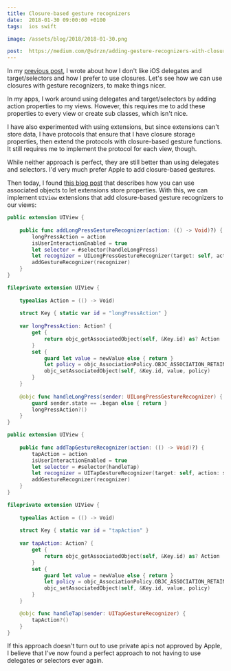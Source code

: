 ```yaml
---
title: Closure-based gesture recognizers
date:  2018-01-30 09:00:00 +0100
tags:  ios swift

image: /assets/blog/2018/2018-01-30.png

post:  https://medium.com/@sdrzn/adding-gesture-recognizers-with-closures-instead-of-selectors-9fb3e09a8f0b
---
```


In my [previous post](/blog/2018/01/19/ditching-rxswift), I wrote about how I don't 
like iOS delegates and target/selectors and how I prefer to use closures. Let's see
how we can use closures with gesture recognizers, to make things nicer.

In my apps, I work around using delegates and target/selectors by adding action
properties to my views. However, this requires me to add these properties to every
view or create sub classes, which isn't nice.

I have also experimented with using extensions, but since extensions can't store
data, I have protocols that ensure that I have closure storage properties, then 
extend the protocols with closure-based gesture functions. It still requires me to
implement the protocol for each view, though.

While neither approach is perfect, they are still better than using delegates and
selectors. I'd very much prefer Apple to add closure-based gestures.

Then today, I found [this blog post]({{page.post}}) that describes how you can use
associated objects to let extensions store properties. With this, we can implement
`UIView` extensions that add closure-based gesture recognizers to our views:

```swift
public extension UIView {
    
    public func addLongPressGestureRecognizer(action: (() -> Void)?) {
        longPressAction = action
        isUserInteractionEnabled = true
        let selector = #selector(handleLongPress)
        let recognizer = UILongPressGestureRecognizer(target: self, action: selector)
        addGestureRecognizer(recognizer)
    }
}

fileprivate extension UIView {
    
    typealias Action = (() -> Void)
    
    struct Key { static var id = "longPressAction" }
    
    var longPressAction: Action? {
        get {
            return objc_getAssociatedObject(self, &Key.id) as? Action
        }
        set {
            guard let value = newValue else { return }
            let policy = objc_AssociationPolicy.OBJC_ASSOCIATION_RETAIN
            objc_setAssociatedObject(self, &Key.id, value, policy)
        }
    }
    
    @objc func handleLongPress(sender: UILongPressGestureRecognizer) {
        guard sender.state == .began else { return }
        longPressAction?()
    }
}
```

```swift
public extension UIView {
    
    public func addTapGestureRecognizer(action: (() -> Void)?) {
        tapAction = action
        isUserInteractionEnabled = true
        let selector = #selector(handleTap)
        let recognizer = UITapGestureRecognizer(target: self, action: selector)
        addGestureRecognizer(recognizer)
    }
}

fileprivate extension UIView {
    
    typealias Action = (() -> Void)
    
    struct Key { static var id = "tapAction" }
    
    var tapAction: Action? {
        get {
            return objc_getAssociatedObject(self, &Key.id) as? Action
        }
        set {
            guard let value = newValue else { return }
            let policy = objc_AssociationPolicy.OBJC_ASSOCIATION_RETAIN
            objc_setAssociatedObject(self, &Key.id, value, policy)
        }
    }

    @objc func handleTap(sender: UITapGestureRecognizer) {
        tapAction?()
    }
}
```

If this approach doesn't turn out to use private api:s not approved by Apple, I
believe that I've now found a perfect approach to not having to use delegates or
selectors ever again.